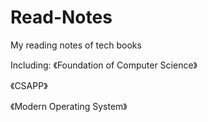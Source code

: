 # Read-Notes
My reading notes of tech books


Including:
《Foundation of Computer Science》

《CSAPP》

《Modern Operating System》
